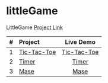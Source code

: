 # littleGame

LittleGame [Project Link](https://a19091908.github.io/littleGame/)

|  #  | Project                                                                             |                  Live Demo                  |
| :-: | :-----------------------------------------------------------------------------------| :-----------------------------------------: |
|  1  | [Tic-Tac-Toe](https://github.com/a19091908/littleGame/blob/master/Tic-Tac-Toe.html) |       [Tic-Tac-Toe](https://a19091908.github.io/littleGame/Tic-Tac-Toe.html)    |
|  2  | [Timer](https://github.com/a19091908/littleGame/blob/master/timer.html)             |       [Timer](./timer.html)                 |
|  3  | [Mase](https://github.com/a19091908/littleGame/blob/master/mase.html)               |       [Mase](./mase.html)                   |
